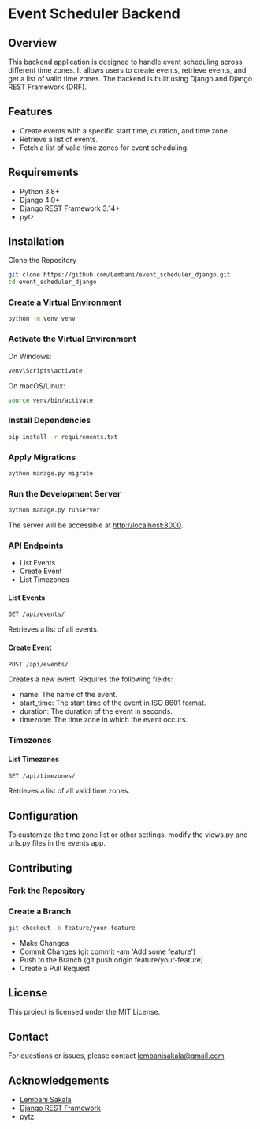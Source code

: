 # Event Scheduler Backend

## Overview

This backend application is designed to handle event scheduling across different time zones. It allows users to create events, retrieve events, and get a list of valid time zones. The backend is built using Django and Django REST Framework (DRF).

## Features

- Create events with a specific start time, duration, and time zone.
- Retrieve a list of events.
- Fetch a list of valid time zones for event scheduling.

## Requirements

- Python 3.8+
- Django 4.0+
- Django REST Framework 3.14+
- pytz

## Installation

Clone the Repository

```sh
git clone https://github.com/Lembani/event_scheduler_django.git
cd event_scheduler_django
```

### Create a Virtual Environment

```sh
python -m venv venv
```

### Activate the Virtual Environment

On Windows:

```sh
venv\Scripts\activate
```

On macOS/Linux:

```sh
source venv/bin/activate
```

### Install Dependencies

```sh
pip install -r requirements.txt
```

### Apply Migrations

```sh
python manage.py migrate
```

### Run the Development Server

```sh
python manage.py runserver
```

The server will be accessible at <http://localhost:8000>.

### API Endpoints

- List Events
- Create Event
- List Timezones

#### List Events

```sh
GET /api/events/
```

Retrieves a list of all events.

#### Create Event

```sh
POST /api/events/
```

Creates a new event. Requires the following fields:

- name: The name of the event.
- start_time: The start time of the event in ISO 8601 format.
- duration: The duration of the event in seconds.
- timezone: The time zone in which the event occurs.

### Timezones

#### List Timezones

```sh
GET /api/timezones/
```

Retrieves a list of all valid time zones.

## Configuration

To customize the time zone list or other settings, modify the views.py and urls.py files in the events app.

## Contributing

### Fork the Repository

### Create a Branch

```sh
git checkout -b feature/your-feature
```

- Make Changes
- Commit Changes (git commit -am 'Add some feature')
- Push to the Branch (git push origin feature/your-feature)
- Create a Pull Request

## License

This project is licensed under the MIT License.

## Contact

For questions or issues, please contact <lembanisakala@gmail.com>

## Acknowledgements

- [Lembani Sakala](https://github.com/Lembani)
- [Django REST Framework](https://github.com/encode/django-rest-framework)
- [pytz](https://github.com/python/cpython/tree/master/Lib/pytz)
